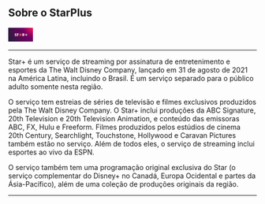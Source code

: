 
## Sobre o StarPlus

<img src="images/starplus.png" width="10%">

<hr>

Star+ é um serviço de streaming por assinatura de entretenimento e esportes da The Walt Disney Company, lançado em 31 de agosto de 2021 na América Latina, incluindo o Brasil. É um serviço separado para o público adulto somente nesta região.

O serviço tem estreias de séries de televisão e filmes exclusivos produzidos pela The Walt Disney Company. O Star+ inclui produções da ABC Signature, 20th Television e 20th Television Animation, e conteúdo das emissoras ABC, FX, Hulu e Freeform. Filmes produzidos pelos estúdios de cinema 20th Century, Searchlight, Touchstone, Hollywood e Caravan Pictures também estão no serviço. Além de todos eles, o serviço de streaming inclui esportes ao vivo da ESPN.

O serviço também tem uma programação original exclusiva do Star (o serviço complementar do Disney+ no Canadá, Europa Ocidental e partes da Ásia-Pacífico), além de uma coleção de produções originais da região.

<hr>


